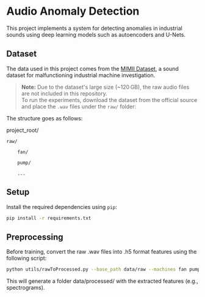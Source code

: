 # Audio Anomaly Detection

This project implements a system for detecting anomalies in industrial sounds using deep learning models such as autoencoders and U-Nets.

## Dataset

The data used in this project comes from the [MIMII Dataset](https://paperswithcode.com/paper/mimii-dataset-sound-dataset-for), a sound dataset for malfunctioning industrial machine investigation.

> **Note:** Due to the dataset's large size (~120 GB), the raw audio files are not included in this repository.  
To run the experiments, download the dataset from the official source and place the `.wav` files under the `raw/` folder:

The structure goes as follows:

project_root/

    raw/

        fan/

        pump/

        ...


## Setup

Install the required dependencies using `pip`:

```bash
pip install -r requirements.txt
```


## Preprocessing
Before training, convert the raw .wav files into .h5 format features using the following script:

```bash
python utils/rawToProcessed.py --base_path data/raw --machines fan pump --noise_levels 6_dB --output_dir data/processed
```
This will generate a folder data/processed/ with the extracted features (e.g., spectrograms).

